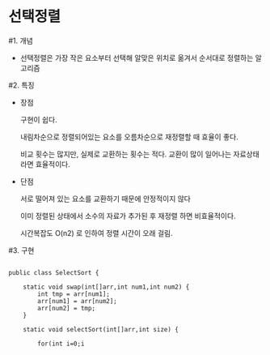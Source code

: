 # 선택정렬


#1. 개념

- 선택정렬은 가장 작은 요소부터 선택해 알맞은 위치로 옮겨서 순서대로 정렬하는 알고리즘

#2. 특징

- 장점

	 구현이 쉽다.

    내림차순으로 정렬되어있는 요소를 오름차순으로 재정렬할 때 효율이 좋다.

    비교 횟수는 많지만, 실제로 교환하는 횟수는 적다. 교환이 많이 일어나는 자료상태라면 효율적이다.
    
- 단점

	 서로 떨어져 있는 요소를 교환하기 때문에 안정적이지 않다
	 
	 이미 정렬된 상태에서 소수의 자료가 추가된 후 재정렬 하면 비효율적이다.

	 시간복잡도 O(n2) 로 인하여 정렬 시간이 오래 걸림.
	     
#3. 구현

<pre>
<code>
public class SelectSort {
	
	static void swap(int[]arr,int num1,int num2) {
		int tmp = arr[num1];
		arr[num1] = arr[num2];
		arr[num2] = tmp;
	}
	
	static void selectSort(int[]arr,int size) {

		for(int i=0;i<size-1;i++) {
			int  min = i;
			for(int j=i+1; j<size; j++) {
				if(arr[j]<arr[min]) {
					min =j;
				}
			}		
			swap(arr,min,i);
		}
		
	}
	public static void main(String[] args) {
		
		int[] number = {5,2,1,3,4,5};

		selectSort(number, number.length);
		
		System.out.println(Arrays.toString(number));
		
	}
}
</code>
</pre>
